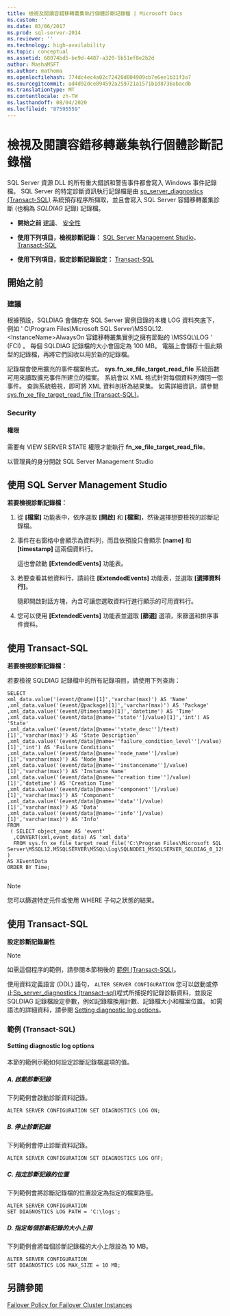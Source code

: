 ```yaml
---
title: 檢視及閱讀容錯移轉叢集執行個體診斷記錄檔 | Microsoft Docs
ms.custom: ''
ms.date: 03/06/2017
ms.prod: sql-server-2014
ms.reviewer: ''
ms.technology: high-availability
ms.topic: conceptual
ms.assetid: 68074bd5-be9d-4487-a320-5b51ef8e2b2d
author: MashaMSFT
ms.author: mathoma
ms.openlocfilehash: 774dc4ec4a02c72420d004909cb7e6ee1b31f3a7
ms.sourcegitcommit: ad4d92dce894592a259721a1571b1d8736abacdb
ms.translationtype: MT
ms.contentlocale: zh-TW
ms.lasthandoff: 08/04/2020
ms.locfileid: "87595559"
---
```

# <a name="view-and-read-failover-cluster-instance-diagnostics-log"></a>檢視及閱讀容錯移轉叢集執行個體診斷記錄檔
  SQL Server 資源 DLL 的所有重大錯誤和警告事件都會寫入 Windows 事件記錄檔。 SQL Server 的特定診斷資訊執行記錄檔是由 [sp_server_diagnostics &#40;Transact-SQL&#41;](/sql/relational-databases/system-stored-procedures/sp-server-diagnostics-transact-sql) 系統預存程序所擷取，並且會寫入 SQL Server 容錯移轉叢集診斷 (也稱為 *SQLDIAG* 記錄) 記錄檔。  
  
-   **開始之前**  [建議](#Recommendations)、 [安全性](#Security)  
  
-   **使用下列項目，檢視診斷記錄：**  [SQL Server Management Studio](#SSMSProcedure)、[Transact-SQL](#TsqlProcedure)  
  
-   **使用下列項目，設定診斷記錄設定：** [Transact-SQL](#TsqlConfigure)  
  
##  <a name="before-you-begin"></a><a name="BeforeYouBegin"></a> 開始之前  
  
###  <a name="recommendations"></a><a name="Recommendations"></a> 建議  
 根據預設，SQLDIAG 會儲存在 SQL Server 實例目錄的本機 LOG 資料夾底下，例如 ' C\Program Files\Microsoft SQL Server\MSSQL12. \<InstanceName>AlwaysOn 容錯移轉叢集實例之擁有節點的 \MSSQL\LOG ' (FCI) 。 每個 SQLDIAG 記錄檔的大小會固定為 100 MB。 電腦上會儲存十個此類型的記錄檔，再將它們回收以用於新的記錄檔。  
  
 記錄檔會使用擴充的事件檔案格式。 **sys.fn_xe_file_target_read_file** 系統函數可用來讀取擴充事件所建立的檔案。 系統會以 XML 格式針對每個資料列傳回一個事件。 查詢系統檢視，即可將 XML 資料剖析為結果集。 如需詳細資訊，請參閱 [sys.fn_xe_file_target_read_file &#40;Transact-SQL&#41;](/sql/relational-databases/system-functions/sys-fn-xe-file-target-read-file-transact-sql)。  
  
###  <a name="security"></a><a name="Security"></a> Security  
  
####  <a name="permissions"></a><a name="Permissions"></a> 權限  
 需要有 VIEW SERVER STATE 權限才能執行 **fn_xe_file_target_read_file**。  
  
 以管理員的身分開啟 SQL Server Management Studio  
  
##  <a name="using-sql-server-management-studio"></a><a name="SSMSProcedure"></a> 使用 SQL Server Management Studio  
 **若要檢視診斷記錄檔：**  
  
1.  從 **[檔案]** 功能表中，依序選取 **[開啟]** 和 **[檔案]**，然後選擇想要檢視的診斷記錄檔。  
  
2.  事件在右窗格中會顯示為資料列，而且依預設只會顯示 **[name]** 和 **[timestamp]** 這兩個資料行。  
  
     這也會啟動 **[ExtendedEvents]** 功能表。  
  
3.  若要查看其他資料行，請前往 **[ExtendedEvents]** 功能表，並選取 **[選擇資料行]**。  
  
     隨即開啟對話方塊，內含可讓您選取資料行進行顯示的可用資料行。  
  
4.  您可以使用 **[ExtendedEvents]** 功能表並選取 **[篩選]** 選項，來篩選和排序事件資料。  
  
##  <a name="using-transact-sql"></a><a name="TsqlProcedure"></a> 使用 Transact-SQL  
 **若要檢視診斷記錄檔：**  
  
 若要檢視 SQLDIAG 記錄檔中的所有記錄項目，請使用下列查詢：  
  
```  
SELECT  
xml_data.value('(event/@name)[1]','varchar(max)') AS 'Name'  
,xml_data.value('(event/@package)[1]','varchar(max)') AS 'Package'  
,xml_data.value('(event/@timestamp)[1]','datetime') AS 'Time'  
,xml_data.value('(event/data[@name=''state'']/value)[1]','int') AS 'State'  
,xml_data.value('(event/data[@name=''state_desc'']/text)[1]','varchar(max)') AS 'State Description'  
,xml_data.value('(event/data[@name=''failure_condition_level'']/value)[1]','int') AS 'Failure Conditions'  
,xml_data.value('(event/data[@name=''node_name'']/value)[1]','varchar(max)') AS 'Node_Name'  
,xml_data.value('(event/data[@name=''instancename'']/value)[1]','varchar(max)') AS 'Instance Name'  
,xml_data.value('(event/data[@name=''creation time'']/value)[1]','datetime') AS 'Creation Time'  
,xml_data.value('(event/data[@name=''component'']/value)[1]','varchar(max)') AS 'Component'  
,xml_data.value('(event/data[@name=''data'']/value)[1]','varchar(max)') AS 'Data'  
,xml_data.value('(event/data[@name=''info'']/value)[1]','varchar(max)') AS 'Info'  
FROM  
 ( SELECT object_name AS 'event'  
  ,CONVERT(xml,event_data) AS 'xml_data'  
  FROM sys.fn_xe_file_target_read_file('C:\Program Files\Microsoft SQL Server\MSSQL12.MSSQLSERVER\MSSQL\Log\SQLNODE1_MSSQLSERVER_SQLDIAG_0_129936003752530000.xel',NULL,NULL,NULL)   
)   
AS XEventData  
ORDER BY Time;  
  
```  
  
> [!NOTE]  
>  您可以篩選特定元件或使用 WHERE 子句之狀態的結果。  
  
##  <a name="using-transact-sql"></a><a name="TsqlConfigure"></a> 使用 Transact-SQL  
 **設定診斷記錄屬性**  
  
> [!NOTE]  
>  如需這個程序的範例，請參閱本節稍後的 [範例 &#40;Transact-SQL&#41;](#TsqlExample)。  
  
 使用資料定義語言 (DDL) 語句， `ALTER SERVER CONFIGURATION` 您可以啟動或停止[Sp_server_diagnostics &#40;transact-sql&#41;](/sql/relational-databases/system-stored-procedures/sp-server-diagnostics-transact-sql)程式所捕捉的記錄診斷資料，並設定 SQLDIAG 記錄檔設定參數，例如記錄檔換用計數、記錄檔大小和檔案位置。 如需語法的詳細資料，請參閱 [Setting diagnostic log options](/sql/t-sql/statements/alter-server-configuration-transact-sql#Diagnostic)。  
  
###  <a name="examples-transact-sql"></a><a name="ConfigTsqlExample"></a> 範例 (Transact-SQL)  
  
####  <a name="setting-diagnostic-log-options"></a><a name="TsqlExample"></a> Setting diagnostic log options  
 本節的範例示範如何設定診斷記錄檔選項的值。  
  
##### <a name="a-starting-diagnostic-logging"></a>A. 啟動診斷記錄  
 下列範例會啟動診斷資料記錄。  
  
```  
ALTER SERVER CONFIGURATION SET DIAGNOSTICS LOG ON;  
```  
  
##### <a name="b-stopping-diagnostic-logging"></a>B. 停止診斷記錄  
 下列範例會停止診斷資料記錄。  
  
```  
ALTER SERVER CONFIGURATION SET DIAGNOSTICS LOG OFF;  
```  
  
##### <a name="c-specifying-the-location-of-the-diagnostic-logs"></a>C. 指定診斷記錄的位置  
 下列範例會將診斷記錄檔的位置設定為指定的檔案路徑。  
  
```  
ALTER SERVER CONFIGURATION  
SET DIAGNOSTICS LOG PATH = 'C:\logs';  
```  
  
##### <a name="d-specifying-the-maximum-size-of-each-diagnostic-log"></a>D. 指定每個診斷記錄的大小上限  
 下列範例會將每個診斷記錄檔的大小上限設為 10 MB。  
  
```  
ALTER SERVER CONFIGURATION   
SET DIAGNOSTICS LOG MAX_SIZE = 10 MB;  
```  
  
## <a name="see-also"></a>另請參閱  
 [Failover Policy for Failover Cluster Instances](failover-policy-for-failover-cluster-instances.md)  
  
  
